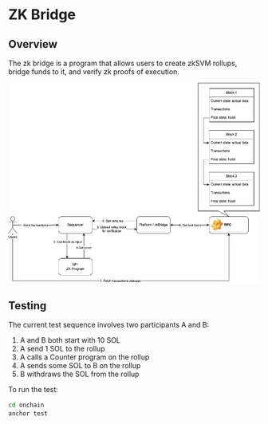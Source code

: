 # ZK Bridge

## Overview

The zk bridge is a program that allows users to create zkSVM rollups, bridge funds to it, and verify zk proofs of execution.

![zk bridge](./media/zkRollup.jpg)

## Testing

The current test sequence involves two participants A and B:
1. A and B both start with 10 SOL
2. A send 1 SOL to the rollup
3. A calls a Counter program on the rollup
4. A sends some SOL to B on the rollup
5. B withdraws the SOL from the rollup

To run the test:

```bash
cd onchain
anchor test
```